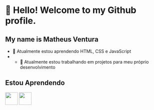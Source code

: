 # 👋 Hello! Welcome to my Github profile.
## My name is Matheus Ventura 

- 🌱 Atualmente estou aprendendo HTML, CSS e JavaScript
- - 🔭 Atualmente estou trabalhando em projetos para meu próprio desenvolvimento

## Estou Aprendendo

<img loading ="lazy" src="https://cdn.jsdelivr.net/gh/devicons/devicon@latest/icons/html5/html5-original-wordmark.svg" width="40" height="40" /> <img loading ="lazy" src="https://cdn.jsdelivr.net/gh/devicons/devicon@latest/icons/css3/css3-original-wordmark.svg" width="40" height="40" />
